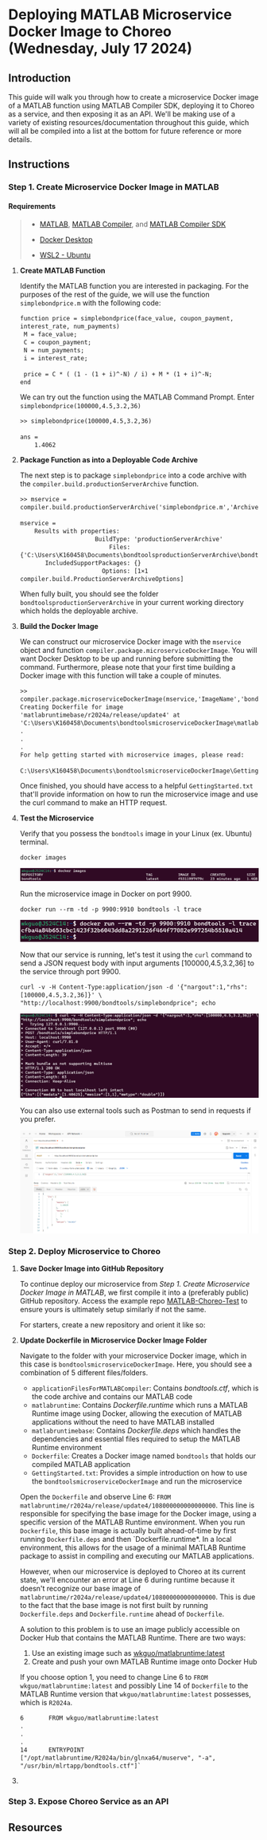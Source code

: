 # Deploying MATLAB Microservice Docker Image to Choreo (Wednesday, July 17 2024)

## Introduction

This guide will walk you through how to create a microservice Docker image of a MATLAB function using MATLAB Compiler SDK, deploying it to Choreo as a service, and then exposing it as an API. We'll be making use of a variety of existing resources/documentation throughout this guide, which will all be compiled into a list at the bottom for future reference or more details.

## Instructions

### Step 1. Create Microservice Docker Image in MATLAB

#### Requirements
> - [MATLAB](https://www.mathworks.com/products/matlab.html), [MATLAB Compiler](https://www.mathworks.com/products/compiler.html), and [MATLAB Compiler SDK](https://www.mathworks.com/products/matlab-compiler-sdk.html)
> 
> - [Docker Desktop](https://docs.docker.com/engine/install/)
> 
> - [WSL2 - Ubuntu](https://www.youtube.com/watch?v=YByZ_sOOWsQ)

1) **Create MATLAB Function**
   
   Identify the MATLAB function you are interested in packaging. For the purposes of the rest of the guide, we will use the function `simplebondprice.m` with the following code:
   ```
   function price = simplebondprice(face_value, coupon_payment, interest_rate, num_payments)
    M = face_value;
    C = coupon_payment;
    N = num_payments;
    i = interest_rate;

    price = C * ( (1 - (1 + i)^-N) / i) + M * (1 + i)^-N;
   end
   ```
   We can try out the function using the MATLAB Command Prompt. Enter `simplebondprice(100000,4.5,3.2,36)`
   ```
   >> simplebondprice(100000,4.5,3.2,36)

   ans =
       1.4062
   ```
   
2) **Package Function as into a Deployable Code Archive**

   The next step is to package `simplebondprice` into a code archive with the `compiler.build.productionServerArchive` function.

   ```
   >> mservice = compiler.build.productionServerArchive('simplebondprice.m','ArchiveName','bondtools','Verbose','on')

   mservice = 
       Results with properties:
                        BuildType: 'productionServerArchive'
                            Files: {'C:\Users\K160458\Documents\bondtoolsproductionServerArchive\bondtools.ctf'}
          IncludedSupportPackages: {}
                          Options: [1×1 compiler.build.ProductionServerArchiveOptions]
   ```

   When fully built, you should see the folder `bondtoolsproductionServerArchive` in your current working directory which holds the deployable archive.
   
3) **Build the Docker Image**

   We can construct our microservice Docker image with the `mservice` object and function `compiler.package.microserviceDockerImage`. You will want Docker Desktop to be up and running before submitting the command. Furthermore, please note that your first time building a Docker image with this function will take a couple of minutes.

   ```
   >> compiler.package.microserviceDockerImage(mservice,'ImageName','bondtools')
   Creating Dockerfile for image 'matlabruntimebase/r2024a/release/update4' at 'C:\Users\K160458\Documents\bondtoolsmicroserviceDockerImage\matlabruntimebase\Dockerfile.deps'.
   .
   .
   .
   For help getting started with microservice images, please read:

   C:\Users\K160458\Documents\bondtoolsmicroserviceDockerImage\GettingStarted.txt
   ```

   Once finished, you should have access to a helpful `GettingStarted.txt` that'll provide information on how to run the microservice image and use the curl command to make an HTTP request.
   
4) **Test the Microservice**

   Verify that you possess the `bondtools` image in your Linux (ex. Ubuntu) terminal.
   
   ```
   docker images
   ```

   ![bondtools_dockerImages](Images/images_matlab_docker/docker_images_bondtools.png)

   Run the microservice image in Docker on port 9900.

   ```
   docker run --rm -td -p 9900:9910 bondtools -l trace
   ```

   ![Run Docker Image](Images/images_matlab_docker/run_docker_image.png)

   Now that our service is running, let's test it using the `curl` command to send a JSON request body with input arguments [100000,4.5,3.2,36] to the service through port 9900.

   ```
   curl -v -H Content-Type:application/json -d '{"nargout":1,"rhs":[100000,4.5,3.2,36]}' \
   "http://localhost:9900/bondtools/simplebondprice"; echo
   ```

   ![Curl Command](Images/images_matlab_docker/curl_command.png)

   You can also use external tools such as Postman to send in requests if you prefer.

   ![Postman Bondtools](Images/images_matlab_docker/postman_bondtools.png)
   
### Step 2. Deploy Microservice to Choreo

1) **Save Docker Image into GitHub Repository**

   To continue deploy our microservice from *Step 1. Create Microservice Docker Image in MATLAB*, we first compile it into a (preferably public) GitHub repository. Access the example repo [MATLAB-Choreo-Test](https://github.com/wkguoKBR/MATLAB-Choreo-Test) to ensure yours is ultimately setup similarly if not the same.

   For starters, create a new repository and orient it like so:

2) **Update Dockerfile in Microservice Docker Image Folder**

   Navigate to the folder with your microservice Docker image, which in this case is `bondtoolsmicroserviceDockerImage`. Here, you should see a combination of 5 different files/folders.
   - `applicationFilesForMATLABCompiler`: Contains *bondtools.ctf*, which is the code archive and contains our MATLAB code
   - `matlabruntime`: Contains *Dockerfile.runtime* which runs a MATLAB Runtime image using Docker, allowing the execution of MATLAB applications without the need to have MATLAB installed
   - `matlabruntimebase`: Contains *Dockerfile.deps* which handles the dependencies and essential files required to setup the MATLAB Runtime environment
   - `Dockerfile`: Creates a Docker image named `bondtools` that holds our compiled MATLAB application
   - `GettingStarted.txt`: Provides a simple introduction on how to use the `bondtoolsmicroserviceDockerImage` and run the microservice
  
   Open the `Dockerfile` and observe Line 6: `FROM matlabruntime/r2024a/release/update4/108000000000000000`. This line is responsible for specifying the base image for the Docker image, using a specific version of the MATLAB Runtime environment. When you run `Dockerfile`, this base image is actually built ahead-of-time by first running `Dockerfile.deps` and then `Dockerfile.runtime*. In a local environment, this allows for the usage of a minimal MATLAB Runtime package to assist in compiling and executing our MATLAB applications.

   However, when our microservice is deployed to Choreo at its current state, we'll encounter an error at Line 6 during runtime because it doesn't recognize our base image of `matlabruntime/r2024a/release/update4/108000000000000000`. This is due to the fact that the base image is not first built by running `Dockerfile.deps` and `Dockerfile.runtime` ahead of `Dockerfile`.

   A solution to this problem is to use an image publicly accessible on Docker Hub that contains the MATLAB Runtime. There are two ways:
   1) Use an existing image such as [wkguo/matlabruntime:latest](https://hub.docker.com/r/wkguo/matlabruntime)
   2) Create and push your own MATLAB Runtime image onto Docker Hub

   If you choose option 1, you need to change Line 6 to `FROM wkguo/matlabruntime:latest` and possibly Line 14 of `Dockerfile` to the MATLAB Runtime version that `wkguo/matlabruntime:latest` possesses, which is `R2024a`.
   ```
   6       FROM wkguo/matlabruntime:latest
   .
   .
   .
   14      ENTRYPOINT ["/opt/matlabruntime/R2024a/bin/glnxa64/muserve", "-a", "/usr/bin/mlrtapp/bondtools.ctf"]`
   ```

4) 

### Step 3. Expose Choreo Service as an API

## Resources

